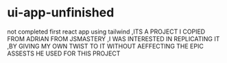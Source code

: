 # ui-app-unfinished
not completed first react app using tailwind ,ITS A PROJECT I COPIED FROM ADRIAN FROM JSMASTERY ,I WAS INTERESTED IN REPLICATING IT ,BY GIVING MY OWN TWIST TO IT WITHOUT AEFFECTING THE EPIC ASSESTS HE USED FOR THIS PROJECT


